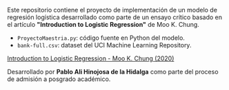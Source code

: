 Este repositorio contiene el proyecto de implementación de un modelo de regresión logística desarrollado como parte de un ensayo crítico basado en el artículo **"Introduction to Logistic Regression"** de Moo K. Chung.

- `ProyectoMaestria.py`: código fuente en Python del modelo.
- `bank-full.csv`: dataset del UCI Machine Learning Repository.


[Introduction to Logistic Regression - Moo K. Chung (2020)](https://pages.stat.wisc.edu/~mchung/papers/logistic2020.pdf)


Desarrollado por **Pablo Ali Hinojosa de la Hidalga** como parte del proceso de admisión a posgrado académico.
